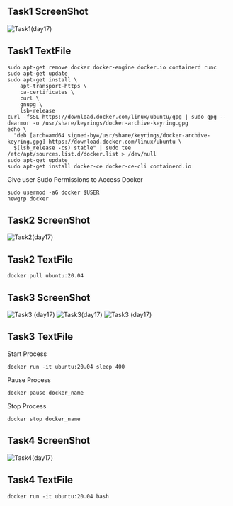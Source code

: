 
## Task1 ScreenShot ##



![Task1(day17)](https://user-images.githubusercontent.com/68742521/122908399-b1a3cf80-d371-11eb-81dd-733203b500e5.png)



## Task1 TextFile ##



```
sudo apt-get remove docker docker-engine docker.io containerd runc
sudo apt-get update
sudo apt-get install \
    apt-transport-https \
    ca-certificates \
    curl \
    gnupg \
    lsb-release
curl -fsSL https://download.docker.com/linux/ubuntu/gpg | sudo gpg --dearmor -o /usr/share/keyrings/docker-archive-keyring.gpg
echo \
  "deb [arch=amd64 signed-by=/usr/share/keyrings/docker-archive-keyring.gpg] https://download.docker.com/linux/ubuntu \
  $(lsb_release -cs) stable" | sudo tee /etc/apt/sources.list.d/docker.list > /dev/null
sudo apt-get update
sudo apt-get install docker-ce docker-ce-cli containerd.io
```
Give user Sudo Permissions to Access Docker
```
sudo usermod -aG docker $USER
newgrp docker 
```



## Task2 ScreenShot ##



![Task2(day17)](https://user-images.githubusercontent.com/68742521/122908434-bc5e6480-d371-11eb-96c2-9fa54464eff0.png)



## Task2 TextFile ##



```
docker pull ubuntu:20.04
```



## Task3 ScreenShot ##



![Task3 (day17)](https://user-images.githubusercontent.com/68742521/122908477-c97b5380-d371-11eb-8a78-d1cb6c08e0b8.png)
![Task3(day17)](https://user-images.githubusercontent.com/68742521/122908482-ca13ea00-d371-11eb-94e9-31be8b895091.png)
![Task3 (day17)](https://user-images.githubusercontent.com/68742521/122908472-c84a2680-d371-11eb-9746-f795f16ef798.png)



## Task3 TextFile ##



Start Process
```
docker run -it ubuntu:20.04 sleep 400
```
Pause Process
```
docker pause docker_name
```
Stop Process
```
docker stop docker_name
```



## Task4 ScreenShot ##



![Task4(day17)](https://user-images.githubusercontent.com/68742521/122908550-def07d80-d371-11eb-8cf1-ea6f0c374056.png)



## Task4 TextFile ##



```
docker run -it ubuntu:20.04 bash
```




